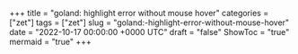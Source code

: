 +++
title = "goland: highlight error without mouse hover"
categories = ["zet"]
tags = ["zet"]
slug = "goland:-highlight-error-without-mouse-hover"
date = "2022-10-17 00:00:00 +0000 UTC"
draft = "false"
ShowToc = "true"
mermaid = "true"
+++


